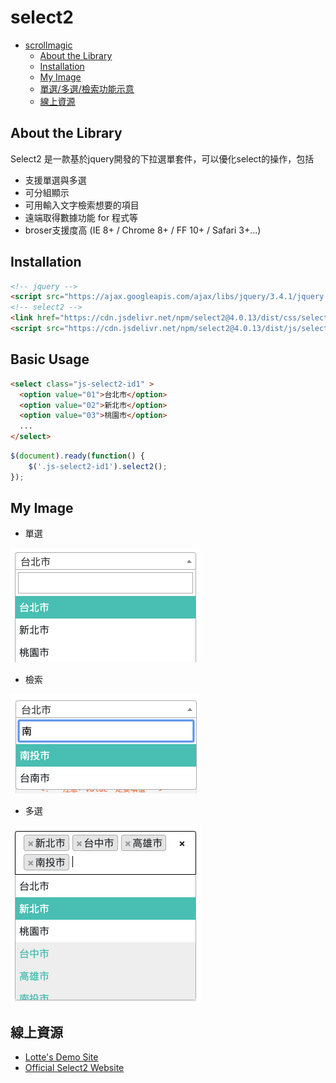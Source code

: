 # select2

<!-- toc -->

- [scrollmagic](#scrollmagic)
  - [About the Library](#about-the-library)
  - [Installation](#installation)
  - [My Image](#my-image)
  - [單選/多選/檢索功能示意](#basic-usage)  
  - [線上資源](#%e7%b7%9a%e4%b8%8a%e8%b3%87%e6%ba%90)

<!-- tocstop -->

## About the Library

Select2 是一款基於jquery開發的下拉選單套件，可以優化select的操作，包括

- 支援單選與多選
- 可分組顯示
- 可用輸入文字檢索想要的項目
- 遠端取得數據功能 for 程式等
- broser支援度高 (IE 8+ / Chrome 8+ / FF 10+ / Safari 3+...)

## Installation

```html
<!-- jquery -->
<script src="https://ajax.googleapis.com/ajax/libs/jquery/3.4.1/jquery.min.js"></script>
<!-- select2 -->
<link href="https://cdn.jsdelivr.net/npm/select2@4.0.13/dist/css/select2.min.css" rel="stylesheet" />
<script src="https://cdn.jsdelivr.net/npm/select2@4.0.13/dist/js/select2.js"></script>

```

## Basic Usage


```html
<select class="js-select2-id1" >
  <option value="01">台北市</option>
  <option value="02">新北市</option>
  <option value="03">桃園市</option>
  ...
</select>
```
```js
$(document).ready(function() {
    $('.js-select2-id1').select2();
});
```

## My Image

- 單選

![printscreen](images/01.png)

- 檢索

![printscreen](images/02.png)

- 多選

![printscreen](images/03.png)

## 線上資源

- [Lotte's Demo Site](https://lottevic.github.io/select2demo/src)
- [Official Select2 Website](https://select2.org/)
